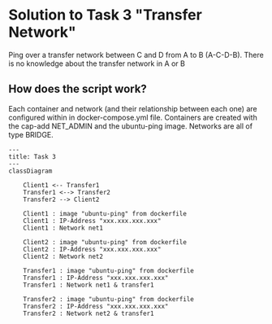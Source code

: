 # Solution to Task 3 "Transfer Network"

Ping over a transfer network between C and D from A to B (A-C-D-B). There is no knowledge about the transfer network in A or B

## How does the script work?

Each container and network (and their relationship between each one) are configured within in docker-compose.yml file.
Containers are created with the cap-add NET_ADMIN and the ubuntu-ping image.
Networks are all of type BRIDGE.



```mermaid
---
title: Task 3
---
classDiagram

    Client1 <-- Transfer1
    Transfer1 <--> Transfer2
    Transfer2 --> Client2
    
    Client1 : image "ubuntu-ping" from dockerfile
    Client1 : IP-Address "xxx.xxx.xxx.xxx"
    Client1 : Network net1

    Client2 : image "ubuntu-ping" from dockerfile
    Client2 : IP-Address "xxx.xxx.xxx.xxx"
    Client2 : Network net2

    Transfer1 : image "ubuntu-ping" from dockerfile
    Transfer1 : IP-Address "xxx.xxx.xxx.xxx"
    Transfer1 : Network net1 & transfer1
    
    Transfer2 : image "ubuntu-ping" from dockerfile
    Transfer2 : IP-Address "xxx.xxx.xxx.xxx"
    Transfer2 : Network net2 & transfer1



```
